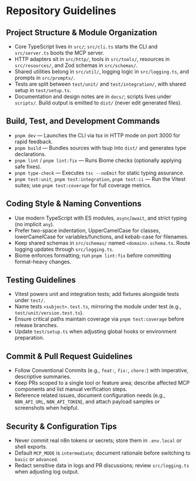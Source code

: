 # Repository Guidelines

## Project Structure & Module Organization
- Core TypeScript lives in `src/`; `src/cli.ts` starts the CLI and `src/server.ts` boots the MCP server.
- HTTP adapters sit in `src/http/`, tools in `src/tools/`, resources in `src/resources/`, and Zod schemas in `src/schemas/`.
- Shared utilities belong in `src/util/`, logging logic in `src/logging.ts`, and prompts in `src/prompts/`.
- Tests are split between `test/unit/` and `test/integration/`, with shared setup in `test/setup.ts`.
- Documentation and design notes are in `docs/`; scripts lives under `scripts/`. Build output is emitted to `dist/` (never edit generated files).

## Build, Test, and Development Commands
- `pnpm dev` — Launches the CLI via tsx in HTTP mode on port 3000 for rapid feedback.
- `pnpm build` — Bundles sources with tsup into `dist/` and generates type declarations.
- `pnpm lint` / `pnpm lint:fix` — Runs Biome checks (optionally applying safe fixes).
- `pnpm type-check` — Executes `tsc --noEmit` for static typing assurance.
- `pnpm test:unit`, `pnpm test:integration`, `pnpm test:ci` — Run the Vitest suites; use `pnpm test:coverage` for full coverage metrics.

## Coding Style & Naming Conventions
- Use modern TypeScript with ES modules, `async`/`await`, and strict typing (no implicit `any`).
- Prefer two-space indentation, UpperCamelCase for classes, lowerCamelCase for variables/functions, and kebab-case for filenames.
- Keep shared schemas in `src/schemas/` named `<domain>.schema.ts`. Route logging updates through `src/logging.ts`.
- Biome enforces formatting; run `pnpm lint:fix` before committing format-heavy changes.

## Testing Guidelines
- Vitest powers unit and integration tests; add fixtures alongside tests under `test/`.
- Name tests `<subject>.test.ts`, mirroring the module under test (e.g., `test/unit/version.test.ts`).
- Ensure critical paths maintain coverage via `pnpm test:coverage` before release branches.
- Update `test/setup.ts` when adjusting global hooks or environment preparation.

## Commit & Pull Request Guidelines
- Follow Conventional Commits (e.g., `feat:`, `fix:`, `chore:`) with imperative, descriptive summaries.
- Keep PRs scoped to a single tool or feature area; describe affected MCP components and list manual verification steps.
- Reference related issues, document configuration needs (e.g., `N8N_API_URL`, `N8N_API_TOKEN`), and attach payload samples or screenshots when helpful.

## Security & Configuration Tips
- Never commit real n8n tokens or secrets; store them in `.env.local` or shell exports.
- Default `MCP_MODE` is `intermediate`; document rationale before switching to `basic` or `advanced`.
- Redact sensitive data in logs and PR discussions; review `src/logging.ts` when adjusting log output.

